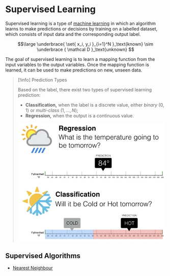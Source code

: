 # Supervised Learning

Supervised learning is a type of [machine learning](/AI%20and%20ML/Unit%202/Machine%20Learning.md) in which an algorithm learns to make predictions or decisions by training on a labelled dataset, which consists of input data and the corresponding output label.

$$\large
	\underbrace{
		\set{ x_i, y_i }_{i=1}^N
	}_\text{known}
	\sim
	\underbrace { \mathcal D }_\text{unknown}
$$

The goal of supervised learning is to learn a mapping function from the input variables to the output variables. Once the mapping function is learned, it can be used to make predictions on new, unseen data.

> [!info] Prediction Types
> 
> Based on the label, there exist two types of supervised learning prediction:
> - **Classification,** when the label is a discrete value, either *binary* ($0,1$) or *multi-class* ($1, \ldots, N$);
> - **Regression,** when the output is a continuous value.
>  
> ![regr_vs_class](/assets/regr_vs_class.webp) 

## Supervised Algorithms

- [Nearest Neighbour](/AI%20and%20ML/Unit%202/Supervised%20Learning/Nearest%20Neighbour.md)

